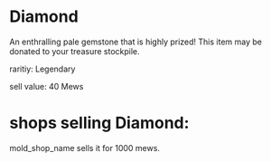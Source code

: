 # Diamond

An enthralling pale gemstone that is highly prized! This item may be donated to your treasure stockpile.

raritiy: Legendary

sell value: 40 Mews

# shops selling Diamond:

mold_shop_name sells it for 1000 mews.